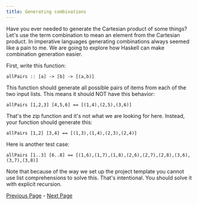 ```yaml
---
title: Generating combinations
---
```


Have you ever needed to generate the Cartesian product of some things? Let's
use the term combination to mean an element from the Cartesian product. In
imperative languages generating combinations always seemed like a pain to me.
We are going to explore how Haskell can make combination generation easier.

First, write this function:

    allPairs :: [a] -> [b] -> [(a,b)]

This function should generate all possible pairs of items from each of the two
input lists.  This means it should NOT have this behavior:

    allPairs [1,2,3] [4,5,6] == [(1,4),(2,5),(3,6)]

That's the zip function and it's not what we are looking for here.  Instead,
your function should generate this:

    allPairs [1,2] [3,4] == [(1,3),(1,4),(2,3),(2,4)]

Here is another test case:

    allPairs [1..3] [6..8] == [(1,6),(1,7),(1,8),(2,6),(2,7),(2,8),(3,6),(3,7),(3,8)]

Note that because of the way we set up the project template you cannot use
list comprehensions to solve this.  That's intentional.  You should solve it
with explicit recursion.

[Previous Page](set2.html) - [Next Page](ex3-2.html)
